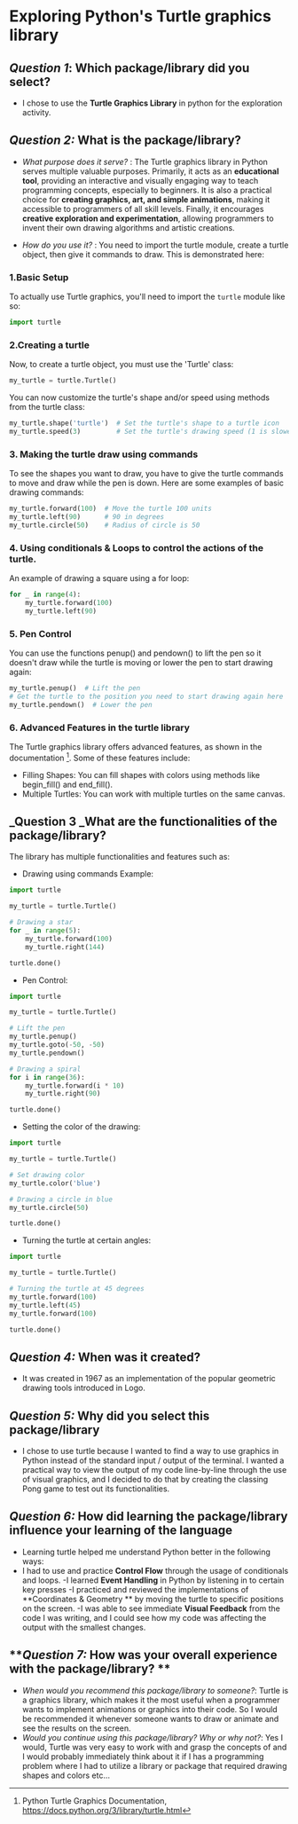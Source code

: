 # Exploring Python's Turtle graphics library

## **_Question 1_: Which package/library did you select?**
- I chose to use the **Turtle Graphics Library** in python for the exploration activity.

## **_Question 2:_ What is the package/library?**
- _What purpose does it serve?_ : The Turtle graphics library in Python serves multiple valuable purposes. Primarily, it acts as an **educational tool**, providing an interactive and visually engaging way to teach programming concepts, especially to beginners. It is also a practical choice for **creating graphics, art, and simple animations**, making it accessible to programmers of all skill levels. Finally, it encourages **creative exploration and experimentation**, allowing programmers to invent their own drawing algorithms and artistic creations.

- _How do you use it?_ : You need to import the turtle module, create a turtle object, then give it commands to draw. This is demonstrated here:
 ### 1.Basic Setup 
To actually use Turtle graphics, you'll need to import the `turtle` module like so:
```python
import turtle
```

### 2.Creating a turtle
Now, to create a turtle object, you must use the 'Turtle' class:
```python
my_turtle = turtle.Turtle()
```
You can now customize the turtle's shape and/or speed using methods from the turtle class:
```python
my_turtle.shape('turtle')  # Set the turtle's shape to a turtle icon
my_turtle.speed(3)         # Set the turtle's drawing speed (1 is slowest, 10 is fastest)
```

### 3. Making the turtle draw using commands
To see the shapes you want to draw, you have to give the turtle commands to move and draw while the pen is down. Here are some examples of basic drawing commands:
```python
my_turtle.forward(100)  # Move the turtle 100 units
my_turtle.left(90)      # 90 in degrees
my_turtle.circle(50)    # Radius of circle is 50
```

### 4. Using conditionals & Loops to control the actions of the turtle.
An example of drawing a square using a for loop:
```python
for _ in range(4):
    my_turtle.forward(100)
    my_turtle.left(90)
```

### 5. Pen Control
You can use the functions penup() and pendown() to lift the pen  so it doesn't draw while the turtle is moving or lower the pen to start drawing again:
```python
my_turtle.penup()  # Lift the pen
# Get the turtle to the position you need to start drawing again here
my_turtle.pendown()  # Lower the pen
```

### 6. Advanced Features in the turtle library
The Turtle graphics library offers advanced features, as shown in the documentation [^1^].
 Some of these features include:
- Filling Shapes: You can fill shapes with colors using methods like begin_fill() and end_fill().
- Multiple Turtles: You can work with multiple turtles on the same canvas.
[^1^]: Python Turtle Graphics Documentation, https://docs.python.org/3/library/turtle.html



## **_Question 3 _What are the functionalities of the package/library?**
The library has multiple functionalities and features such as:
- Drawing using commands Example:
```python
import turtle

my_turtle = turtle.Turtle()

# Drawing a star
for _ in range(5):
    my_turtle.forward(100)
    my_turtle.right(144)

turtle.done()
```

- Pen Control:
```python
import turtle

my_turtle = turtle.Turtle()

# Lift the pen
my_turtle.penup()
my_turtle.goto(-50, -50)
my_turtle.pendown()

# Drawing a spiral
for i in range(36):
    my_turtle.forward(i * 10)
    my_turtle.right(90)

turtle.done()
```
- Setting the color of the drawing:
```python
import turtle

my_turtle = turtle.Turtle()

# Set drawing color
my_turtle.color('blue')

# Drawing a circle in blue
my_turtle.circle(50)

turtle.done()
```
- Turning the turtle at certain angles:
```python
import turtle

my_turtle = turtle.Turtle()

# Turning the turtle at 45 degrees
my_turtle.forward(100)
my_turtle.left(45)
my_turtle.forward(100)

turtle.done()
```


## **_Question 4:_ When was it created?**
- It was created in 1967 as an implementation of the popular geometric drawing tools introduced in Logo.

## **_Question 5:_ Why did you select this package/library**
- I chose to use turtle because I wanted to find a way to use graphics in Python instead of the standard input / output of the terminal. I wanted a practical way to view the output of my code line-by-line through the use of visual graphics, and I decided to do that by creating the classing Pong game to test out its functionalities.

## **_Question 6:_ How did learning the package/library influence your learning of the language**
- Learning turtle helped me understand Python better in the following ways: 
- I had to use and practice **Control Flow** through the usage of conditionals and loops.
-I learned **Event Handling** in Python by listening in to certain key presses
-I practiced and reviewed the implementations of **Coordinates & Geometry ** by moving the turtle to specific positions on the screen.
-I was able to see immediate **Visual Feedback** from the code I was writing, and I could see how my code was affecting the output with the smallest changes.

## **_Question 7:_ How was your overall experience with the package/library? **
- _When would you recommend this package/library to someone?_: Turtle is a graphics library, which makes it the most useful when a programmer wants to implement animations or graphics into their code. So I would be recommended it whenever someone wants to draw or animate and see the results on the screen.
- _Would you continue using this package/library? Why or why not?_: Yes I would, Turtle was very easy to work with and grasp the concepts of and I would probably immediately think about it if I has a programming problem where I had to utilize a library or package that required drawing shapes and colors etc...
